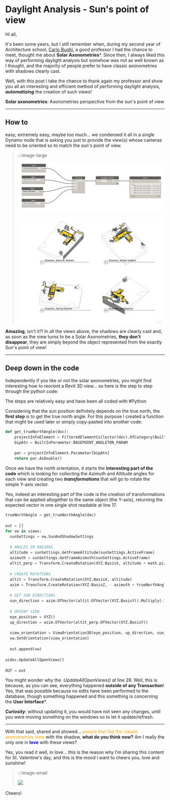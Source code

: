 <!-- {
"createdAt": "Feb 14, 2022",
"title": "Daylight Analysis - Sun's point of view",
"tags": ["Dynamo", "Revit API", "Python"],
"votes": 2,
"views": 179,
"published": true
} -->

# Daylight Analysis - Sun's point of view

Hi all,

It's been some years, but I still remember when, during my second year of Architecture school, [Carlo Bughi](https://www.linkedin.com/in/carlobughi/), a good professor I had the chance to meet, thought me about **Solar Axonometries**\*. Since then, I always liked this way of performing daylight analysis but somehow was not as well known as I thought, and the majority of people prefer to have classic axonometries with shadows clearly cast.

Well, with this post I take the chance to thank again my professor and show you all an interesting and efficient method of performing daylight analysis, **_automatizing_** the creation of such views!

**Solar axonometries**: Axonometries perspective from the sun's point of view

---

## How to

easy, extremely easy, maybe too much... we condensed it all in a single Dynamo node that is asking you just to provide the view(s) whose cameras need to be oriented so to match the sun's point of view.

> :::image-large
>
> ![](./media/solar-axo-img01.png)
>
> ![](./media/solar-axo-gif.gif)

**Amazing**, isn't it?! In all the views above, the shadows are clearly cast and, as soon as the view turns to be a Solar Axonometries, **they don't disappear**, they are simply beyond the object represented from the exactly Sun's point of view!

---

## Deep down in the code

Independently if you like or not the solar axonometries, you might find interesting how to reorient a Revit 3D view... so here is the step to step through the python code:

The steps are relatively easy and have been all coded with #Python

Considering that the sun position definitely depends on the true north, the **first step** is to get the true north angle. For this purpose I created a function that might be used later or simply copy-pasted into another code:

```python
def get_trueNorthAngle(doc):
	projectInfoElement = FilteredElementCollector(doc).OfCategory(BuiltInCategory.OST_ProjectBasePoint).FirstElement()
	bipAtn = BuiltInParameter.BASEPOINT_ANGLETON_PARAM

	par = projectInfoElement.Parameter[bipAtn]
	return par.AsDouble()
```

Once we have the north orientation, it starts the **interesting part of the code** which is looking for collecting the Azimuth and Altitude angles for each view and creating two **_transformations_** that will go to rotate the simple Y-axis vector.

Yes, indeed an interesting part of the code is the creation of transformations that can be applied altogether to the same object (the Y-axis), returning the expected vector in one single shot readable at line 17.

```python
trueNorthAngle = get_trueNorthAngle(doc)

out = []
for vw in views:
  sunSettings = vw.SunAndShadowSettings

  # ANGLES IN RADIANS
  altitude = sunSettings.GetFrameAltitude(sunSettings.ActiveFrame)
  azimuth = sunSettings.GetFrameAzimuth(sunSettings.ActiveFrame)
  altit_perp = Transform.CreateRotation(XYZ.BasisX, altitude + math.pi/2)

  # CREATE ROTATIONS
  altit = Transform.CreateRotation(XYZ.BasisX, altitude)
  azim = Transform.CreateRotation(XYZ.BasisZ, - azimuth + trueNorthAngle)

  # GET SUN DIRECTIONS
  sun_direction = azim.OfVector(altit.OfVector(XYZ.BasisY)).Multiply(-1)

  # ORIENT VIEW
  eye_position = XYZ()
  up_direction = azim.OfVector(altit_perp.OfVector(XYZ.BasisY))

  view_orientation = ViewOrientation3D(eye_position, up_direction, sun_direction)
  vw.SetOrientation(view_orientation)

  out.append(vw)

uidoc.UpdateAllOpenViews()

OUT = out
```

You might wonder why the _.UpdateAllOpenViews()_ at line 28. Well, this is because, as you can see, everything happened **outside of any Transaction**! Yes, that was possible because no edits have been performed to the database, though something happened and this something is concerning the **User Interface**\*.

**_Curiosity_**: without updating it, you would have not seen any changes, until you were moving something on the windows so to let it update/refresh.

---

With that said, shared and showed... <span style="color:orange">people that like the classic axonometries view</span> with the shadow, **what do you think now?** Am I really the only one in <b style="color:blue">love</b> with these views?

Yes, you read it well, in love... this is the reason why I'm sharing this content for St. Valentine's day, and this is the mood I want to cheers you, love and sunshine!

> :::image-small
>
> ![](https://media4.giphy.com/media/wqh6gtUuO210HtK4k5/giphy.gif)

Cheers!
